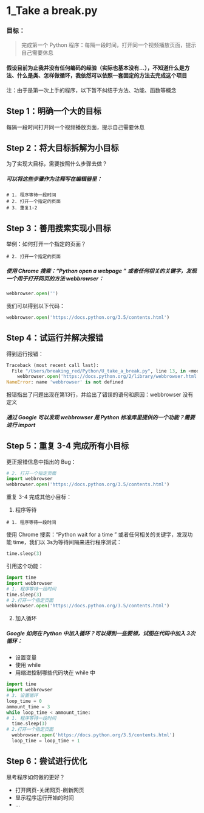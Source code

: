 # 1_Take a break.py

### 目标：

> 完成第一个 Python 程序：每隔一段时间，打开同一个视频播放页面，提示自己需要休息



#### 假设目前为止我并没有任何编码的经验（实际也基本没有...），不知道什么是方法、什么是类、怎样做循环，我依然可以依照一套固定的方法去完成这个项目

注：由于是第一次上手的程序，以下暂不纠结于方法、功能、函数等概念



## Step 1：明确一个大的目标

每隔一段时间打开同一个视频播放页面，提示自己需要休息



## Step 2：将大目标拆解为小目标

为了实现大目标，需要按照什么步骤去做？

##### 可以将这些步骤作为注释写在编辑器里：

```
# 1. 程序等待一段时间
# 2. 打开一个指定的页面
# 3. 重复1-2
```



## Step 3：善用搜索实现小目标

举例：如何打开一个指定的页面？

```
# 2. 打开一个指定的页面
```

##### 使用 Chrome 搜索：“Python open a webpage ” 或者任何相关的关键字，发现一个用于打开网页的方法 webbrowser：

```python
webbrowser.open('')
```

我们可以得到以下代码：

```python
webbrowser.open('https://docs.python.org/3.5/contents.html')
```



## Step 4：试运行并解决报错

得到运行报错：

```python
Traceback (most recent call last):
  File "/Users/breaking_red/Python/U_take_a_break.py", line 13, in <module>
    webbrowser.open('https://docs.python.org/2/library/webbrowser.html')
NameError: name 'webbrowser' is not defined
```

报错指出了问题出现在第13行，并给出了错误的语句和原因：webbrowser 没有定义

##### 通过 Google 可以发现 webbrowser 是 Python 标准库里提供的一个功能？需要进行 import



## Step 5：重复 3-4 完成所有小目标

更正报错信息中指出的 Bug：

```python
# 2. 打开一个指定页面
import webbrowser
webbrowser.open('https://docs.python.org/3.5/contents.html')
```

重复 3-4 完成其他小目标：

1. 程序等待

```
# 1. 程序等待一段时间
```

使用 Chrome 搜索：“Python wait for a time ” 或者任何相关的关键字，发现功能 time，我们以 3s为等待间隔来进行程序测试：

```python
time.sleep(3)
```

引用这个功能：

```python
import time
import webbrowser
# 1. 程序等待一段时间
time.sleep(3)
# 2.打开一个指定页面
webbrowser.open('https://docs.python.org/3.5/contents.html')
```



2. 加入循环

#####    Google 如何在 Python 中加入循环？可以得到一些要领，试图在代码中加入 3次循环：

- 设置变量
- 使用 while
- 用缩进控制哪些代码块在 while 中

```python
import time
import webbrowser
# 3. 设置循环
loop_time = 0
ammount_time = 3
while loop_time < ammount_time:
# 1. 程序等待一段时间
  time.sleep(3)
# 2.打开一个指定页面
  webbrowser.open('https://docs.python.org/3.5/contents.html')
  loop_time = loop_time + 1
```



## Step 6：尝试进行优化

思考程序如何做的更好？

- 打开网页-关闭网页-刷新网页
- 显示程序运行开始的时间
- ...
